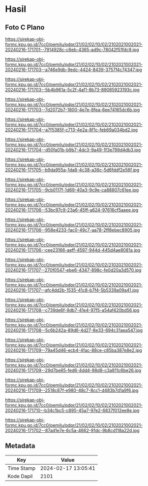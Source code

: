 # Hasil

## Foto C Plano

https://sirekap-obj-formc.kpu.go.id/7cc0/pemilu/pdpr/21/02/02/10/02/2102021002021-20240216-171701--7914928c-c6eb-4365-ad9c-78042f51fdc9.jpg

https://sirekap-obj-formc.kpu.go.id/7cc0/pemilu/pdpr/21/02/02/10/02/2102021002021-20240216-171703--a746e9db-9edc-4424-8439-3757f4c74347.jpg

https://sirekap-obj-formc.kpu.go.id/7cc0/pemilu/pdpr/21/02/02/10/02/2102021002021-20240216-171703--5b4b961a-5c2f-4af1-8b73-89085923193c.jpg

https://sirekap-obj-formc.kpu.go.id/7cc0/pemilu/pdpr/21/02/02/10/02/2102021002021-20240216-171703--7d2072b7-1800-4e7e-8fea-6ee74165dc6b.jpg

https://sirekap-obj-formc.kpu.go.id/7cc0/pemilu/pdpr/21/02/02/10/02/2102021002021-20240216-171704--a7f5385f-c713-4e2a-8f1c-feb69a034bd2.jpg

https://sirekap-obj-formc.kpu.go.id/7cc0/pemilu/pdpr/21/02/02/10/02/2102021002021-20240216-171704--d50fa01b-b9b7-4dc3-9a49-1f3e799d4db3.jpg

https://sirekap-obj-formc.kpu.go.id/7cc0/pemilu/pdpr/21/02/02/10/02/2102021002021-20240216-171705--b9da955a-1da8-4c38-a36c-5d6fddf2e56f.jpg

https://sirekap-obj-formc.kpu.go.id/7cc0/pemilu/pdpr/21/02/02/10/02/2102021002021-20240216-171705--9cb0117f-1d69-40a3-9c9e-ca88807c61ee.jpg

https://sirekap-obj-formc.kpu.go.id/7cc0/pemilu/pdpr/21/02/02/10/02/2102021002021-20240216-171706--53bc97c9-23a6-45ff-a624-97616cf5aaee.jpg

https://sirekap-obj-formc.kpu.go.id/7cc0/pemilu/pdpr/21/02/02/10/02/2102021002021-20240216-171706--958e4233-fac0-49c7-aa78-2ff8ebec8905.jpg

https://sirekap-obj-formc.kpu.go.id/7cc0/pemilu/pdpr/21/02/02/10/02/2102021002021-20240216-171706--cee23166-aeff-4597-944d-445d4ae8081a.jpg

https://sirekap-obj-formc.kpu.go.id/7cc0/pemilu/pdpr/21/02/02/10/02/2102021002021-20240216-171707--270f0547-ebe6-4347-898c-fe0d20a3d570.jpg

https://sirekap-obj-formc.kpu.go.id/7cc0/pemilu/pdpr/21/02/02/10/02/2102021002021-20240216-171707--afc4dd2b-1535-41c8-b7f4-5b5339a09a41.jpg

https://sirekap-obj-formc.kpu.go.id/7cc0/pemilu/pdpr/21/02/02/10/02/2102021002021-20240216-171708--c739de6f-9db7-41e4-97f5-a54af420bd56.jpg

https://sirekap-obj-formc.kpu.go.id/7cc0/pemilu/pdpr/21/02/02/10/02/2102021002021-20240216-171708--5c6b242a-89d6-4d27-8e33-694c31aea547.jpg

https://sirekap-obj-formc.kpu.go.id/7cc0/pemilu/pdpr/21/02/02/10/02/2102021002021-20240216-171709--79a45d46-ecb4-4fac-88ce-c85ba387e8e2.jpg

https://sirekap-obj-formc.kpu.go.id/7cc0/pemilu/pdpr/21/02/02/10/02/2102021002021-20240216-171709--29d7be85-fed6-4dd4-98d8-c3a811c6be26.jpg

https://sirekap-obj-formc.kpu.go.id/7cc0/pemilu/pdpr/21/02/02/10/02/2102021002021-20240216-171709--2518c87f-e980-48c7-8cc1-d483b7d1a9f6.jpg

https://sirekap-obj-formc.kpu.go.id/7cc0/pemilu/pdpr/21/02/02/10/02/2102021002021-20240216-171710--b34c1bc5-c895-45a7-97e2-6837f012ee8e.jpg

https://sirekap-obj-formc.kpu.go.id/7cc0/pemilu/pdpr/21/02/02/10/02/2102021002021-20240216-171702--87ad1e7e-6c5a-4662-91dc-9b8cd118a22d.jpg


## Metadata

| Key        | Value               |
| ---------- | ------------------- |
| Time Stamp | 2024-02-17 13:05:41 |
| Kode Dapil | 2101                |



